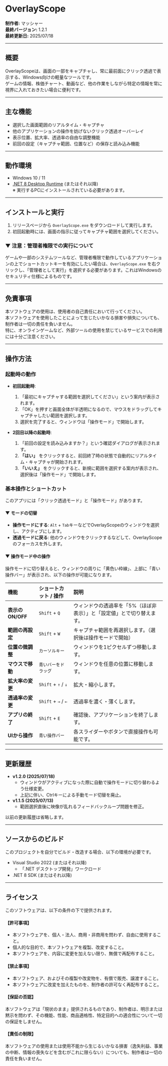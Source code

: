 ﻿# OverlayScope

**制作者:** マッシャー  
**最終バージョン:** 1.2.1  
**最終更新日:** 2025/07/18

---

## 概要

OverlayScopeは、画面の一部をキャプチャし、常に最前面にクリック透過で表示する、Windows向けの軽量なツールです。  
ゲームの情報、株価チャート、動画など、他の作業をしながら特定の情報を常に視界に入れておきたい場合に便利です。

---

## 主な機能

- 選択した画面範囲のリアルタイム・キャプチャ
- 他のアプリケーションの操作を妨げないクリック透過オーバーレイ
- 表示位置、拡大率、透過率の自由な調整機能
- 前回の設定（キャプチャ範囲、位置など）の保存と読み込み機能

---

## 動作環境

- Windows 10 / 11
- [.NET 8 Desktop Runtime](https://dotnet.microsoft.com/ja-jp/download/dotnet/8.0) (またはそれ以降)  
  ※ 実行するPCにインストールされている必要があります。

---

## インストールと実行

1.  リリースページから `OverlayScope.exe` をダウンロードして実行します。
2.  初回起動時には、画面の指示に従ってキャプチャ範囲を選択してください。

### ▼ 注意：管理者権限での実行について
ゲームや一部のシステムツールなど、管理者権限で動作しているアプリケーションの上でショートカットキーを有効にしたい場合は、`OverlayScope.exe` を右クリックし、「管理者として実行」を選択する必要があります。これはWindowsのセキュリティ仕様によるものです。

---

## 免責事項

本ソフトウェアの使用は、使用者の自己責任において行ってください。  
本ソフトウェアを使用したことによって生じたいかなる損害や損失についても、制作者は一切の責任を負いません。  
特に、オンラインゲームなど、外部ツールの使用を禁じているサービスでの利用には十分ご注意ください。

---

## 操作方法

### 起動時の動作

- **初回起動時**:
  1.  「最初にキャプチャする範囲を選択してください」という案内が表示されます。
  2.  「OK」を押すと画面全体が半透明になるので、マウスをドラッグしてキャプチャしたい範囲を選択します。
  3.  選択を完了すると、ウィンドウは「操作モード」で開始します。

- **2回目以降の起動時**:
  1.  「前回の設定を読み込みますか？」という確認ダイアログが表示されます。
  2.  **「はい」** をクリックすると、前回終了時の状態で自動的にリアルタイム・キャプチャが開始されます。
  3.  **「いいえ」** をクリックすると、新規に範囲を選択する案内が表示され、選択後は「操作モード」で開始します。

### 基本操作とショートカット

このアプリには「クリック透過モード」と「操作モード」があります。

#### ▼ モードの切替
- **操作モードにする**: `Alt` + `Tab`キーなどでOverlayScopeのウィンドウを選択し、アクティブにします。
- **透過モードに戻る**: 他のウィンドウをクリックするなどして、OverlayScopeのフォーカスを外します。

#### ▼ 操作モード中の操作
操作モードに切り替えると、ウィンドウの周りに「黄色い枠線」、上部に「青い操作バー」が表示され、以下の操作が可能になります。

| 機能 | ショートカット / 操作 | 説明 |
| :--- | :--- | :--- |
| **表示のON/OFF** | `Shift` + `Q` | ウィンドウの透過率を「5%（ほぼ非表示）」と「設定値」とで切り替えます。 |
| **範囲の再設定** | `Shift` + `W` | キャプチャ範囲を再選択します。（選択後は操作モードで開始） |
| **位置の微調整** | `カーソルキー` | ウィンドウを1ピクセルずつ移動します。 |
| **マウスで移動** | `青いバーをドラッグ` | ウィンドウを任意の位置に移動します。 |
| **拡大率の変更** | `Shift` + `↑` / `↓` | 拡大・縮小します。 |
| **透過率の変更** | `Shift` + `→` / `←` | 透過率を濃く・薄くします。 |
| **アプリの終了** | `Shift` + `E` | 確認後、アプリケーションを終了します。 |
| **UIから操作** | `青い操作バー` | 各スライダーやボタンで直接操作も可能です。 |


---

## 更新履歴

- **v1.2.0 (2025/07/18)**
  - ウィンドウがアクティブになった際に自動で操作モードに切り替わるよう仕様変更。
  - 上記に伴い、Ctrlキーによる手動モード切替を廃止。
- **v1.1.5 (2025/07/13)**
  - 範囲選択直後に映像が乱れるフィードバックループ問題を修正。

以前の更新履歴は省略します。

---

## ソースからのビルド

このプロジェクトを自分でビルド・改造する場合、以下の環境が必要です。

- Visual Studio 2022 (またはそれ以降)
  - 「.NET デスクトップ開発」ワークロード
- .NET 8 SDK (またはそれ以降)

---

## ライセンス

このソフトウェアは、以下の条件の下で提供されます。

#### 【許可事項】
- 本ソフトウェアを、個人・法人、商用・非商用を問わず、自由に使用すること。
- 個人的な目的で、本ソフトウェアを複製、改変すること。
- 本ソフトウェアを、内容に変更を加えない限り、無償で再配布すること。

#### 【禁止事項】
- 本ソフトウェア、およびその複製や改変物を、有償で販売、譲渡すること。
- 本ソフトウェアに改変を加えたものを、制作者の許可なく再配布すること。

#### 【保証の否認】
本ソフトウェアは「現状のまま」提供されるものであり、制作者は、明示または黙示を問わず、その機能、性能、商品適格性、特定目的への適合性について一切の保証をしません。

#### 【責任の制限】
本ソフトウェアの使用または使用不能から生じるいかなる損害（逸失利益、事業の中断、情報の喪失などを含むがこれに限らない）についても、制作者は一切の責任を負いません。